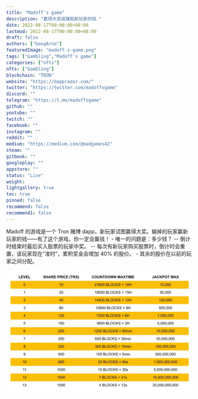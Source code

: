 ```yaml
---
title: "Madoff's game"
description: "赢得大奖或赚取新玩家的钱."
date: 2022-08-17T00:00:00+08:00
lastmod: 2022-08-17T00:00:00+08:00
draft: false
authors: ["boogArno"]
featuredImage: "madoff-s-game.png"
tags: ["Gambling","Madoff's game"]
categories: ["nfts"]
nfts: ["Gambling"]
blockchain: "TRON"
website: "https://dappradar.com/"
twitter: "https://twitter.com/madoffsgame"
discord: ""
telegram: "https://t.me/madoffsgame"
github: ""
youtube: ""
twitch: ""
facebook: ""
instagram: ""
reddit: ""
medium: "https://medium.com/@madgames42"
steam: ""
gitbook: ""
googleplay: ""
appstore: ""
status: "Live"
weight: 
lightgallery: true
toc: true
pinned: false
recommend: false
recommend1: false
---
```

Madoff 的游戏是一个 Tron 赌博 dapp，新玩家试图赢得大奖。输掉的玩家赢新玩家的钱——有了这个游戏，你一定会赢钱！ - 唯一的问题是：多少钱？ -- 倒计时结束时最后买入股票的玩家中奖。 -- 每次有新玩家购买股票时，倒计时会重置，该玩家现在“准时”，累积奖金会增加 40% 的股价。 - 其余的股价在以前的玩家之间分配。

![madoffsgame-dapp-gambling-tron-image2_8d117410d7340de4fa24b8d63cf0d174](madoffsgame-dapp-gambling-tron-image2_8d117410d7340de4fa24b8d63cf0d174.png)